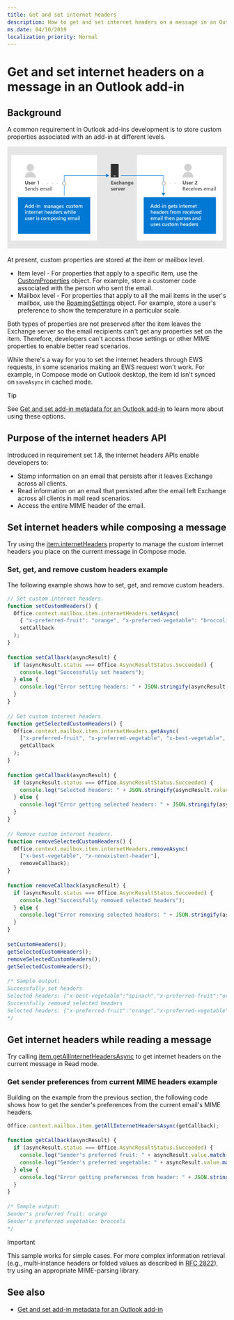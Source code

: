 ```yaml
---
title: Get and set internet headers
description: How to get and set internet headers on a message in an Outlook add-in.
ms.date: 04/10/2019
localization_priority: Normal
---
```


# Get and set internet headers on a message in an Outlook add-in

## Background

A common requirement in Outlook add-ins development is to store custom properties associated with an add-in at different levels. 

![Diagram of internet headers. Text: User 1 sends email. Add-in manages custom internet headers while user is composing email. User 2 receives the email. Add-in gets internet headers from received email then parses and uses custom headers. ](../images/outlook-internet-headers.png)

At present, custom properties are stored at the item or mailbox level.

- Item level - For properties that apply to a specific item, use the [CustomProperties](/javascript/api/outlook/office.customproperties) object. For example, store a customer code associated with the person who sent the email.
- Mailbox level - For properties that apply to all the mail items in the user's mailbox, use the [RoamingSettings](/javascript/api/outlook/office.roamingsettings) object. For example, store a user's preference to show the temperature in a particular scale.

Both types of properties are not preserved after the item leaves the Exchange server so the email recipients can't get any properties set on the item. Therefore, developers can't access those settings or other MIME properties to enable better read scenarios.

While there's a way for you to set the internet headers through EWS requests, in some scenarios making an EWS request won't work. For example, in Compose mode on Outlook desktop, the item id isn't synced on `saveAsync` in cached mode.

> [!TIP]
> See [Get and set add-in metadata for an Outlook add-in](metadata-for-an-outlook-add-in.md) to learn more about using these options.

## Purpose of the internet headers API

Introduced in requirement set 1.8, the internet headers APIs enable developers to:

- Stamp information on an email that persists after it leaves Exchange across all clients.
- Read information on an email that persisted after the email left Exchange across all clients in mail read scenarios.
- Access the entire MIME header of the email.

## Set internet headers while composing a message

Try using the [item.internetHeaders](/javascript/api/outlook/office.messagecompose#internetheaders) property to manage the custom internet headers you place on the current message in Compose mode.

### Set, get, and remove custom headers example

The following example shows how to set, get, and remove custom headers.

```js
// Set custom internet headers.
function setCustomHeaders() {
  Office.context.mailbox.item.internetHeaders.setAsync(
    { "x-preferred-fruit": "orange", "x-preferred-vegetable": "broccoli", "x-best-vegetable": "spinach" },
    setCallback
  );
}

function setCallback(asyncResult) {
  if (asyncResult.status === Office.AsyncResultStatus.Succeeded) {
    console.log("Successfully set headers");
  } else {
    console.log("Error setting headers: " + JSON.stringify(asyncResult.error));
  }
}

// Get custom internet headers.
function getSelectedCustomHeaders() {
  Office.context.mailbox.item.internetHeaders.getAsync(
    ["x-preferred-fruit", "x-preferred-vegetable", "x-best-vegetable", "x-nonexistent-header"],
    getCallback
  );
}

function getCallback(asyncResult) {
  if (asyncResult.status === Office.AsyncResultStatus.Succeeded) {
    console.log("Selected headers: " + JSON.stringify(asyncResult.value));
  } else {
    console.log("Error getting selected headers: " + JSON.stringify(asyncResult.error));
  }
}

// Remove custom internet headers.
function removeSelectedCustomHeaders() {
  Office.context.mailbox.item.internetHeaders.removeAsync(
    ["x-best-vegetable", "x-nonexistent-header"],
    removeCallback);
}

function removeCallback(asyncResult) {
  if (asyncResult.status === Office.AsyncResultStatus.Succeeded) {
    console.log("Successfully removed selected headers");
  } else {
    console.log("Error removing selected headers: " + JSON.stringify(asyncResult.error));
  }
}

setCustomHeaders();
getSelectedCustomHeaders();
removeSelectedCustomHeaders();
getSelectedCustomHeaders();

/* Sample output:
Successfully set headers
Selected headers: {"x-best-vegetable":"spinach","x-preferred-fruit":"orange","x-preferred-vegetable":"broccoli"}
Successfully removed selected headers
Selected headers: {"x-preferred-fruit":"orange","x-preferred-vegetable":"broccoli"}
*/
```

## Get internet headers while reading a message

Try calling [item.getAllInternetHeadersAsync](/javascript/api/outlook/office.messageread#getallinternetheadersasync-options--callback-) to get internet headers on the current message in Read mode.

### Get sender preferences from current MIME headers example

Building on the example from the previous section, the following code shows how to get the sender's preferences from the current email's MIME headers.

```js
Office.context.mailbox.item.getAllInternetHeadersAsync(getCallback);

function getCallback(asyncResult) {
  if (asyncResult.status === Office.AsyncResultStatus.Succeeded) {
    console.log("Sender's preferred fruit: " + asyncResult.value.match(/x-preferred-fruit:.*/gim)[0].slice(19));
    console.log("Sender's preferred vegetable: " + asyncResult.value.match(/x-preferred-vegetable:.*/gim)[0].slice(23));
  } else {
    console.log("Error getting preferences from header: " + JSON.stringify(asyncResult.error));
  }
}

/* Sample output:
Sender's preferred fruit: orange
Sender's preferred vegetable: broccoli
*/
```

> [!IMPORTANT]
> This sample works for simple cases. For more complex information retrieval (e.g., multi-instance headers or folded values as described in [RFC 2822](https://tools.ietf.org/html/rfc2822)), try using an appropriate MIME-parsing library.

## See also

- [Get and set add-in metadata for an Outlook add-in](metadata-for-an-outlook-add-in.md)
